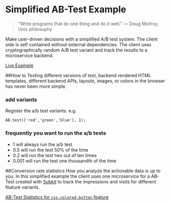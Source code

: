 # Simplified AB-Test Example

> "Write programs that do one thing and do it well." — Doug McIlroy, Unix philosophy 

Make user-driven decisions with a simplified A/B test system. The client side is self contained without external dependencies. The client uses cryptographically random A/B test variant and track the results to a microservice backend.

[Live Example](http://mikebild.github.io/ab-test-example)

##How to 
Testing different versions of text, backend rendered HTML templates, different backend APIs, layouts, images, or colors in the browser has never been more simple.


### add variants
Register the a/b test variants. e.g.

```
AB.test(['red','green','blue'], 1);
```

### frequently you want to run the a/b tests
* 1 will always run the a/b test
* 0.5 will run the test 50% of the time
* 0.2 will run the test two out of ten times
* 0.001 will run the test one thousandth of the time

##Conversion rate statistics
How you analyze the actionable data is up to you. In this simplified example the client uses one microservice for a AB-Test created with [Subkit](http://subkit.io) to track the impressions and visits for different feature variants.

[AB-Test Statistics for `css-colored-button` feature](https://demoabtest.subkit.io/api/AB-css-colored-button-stats)